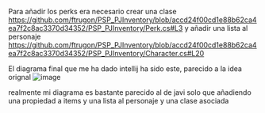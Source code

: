 Para añadir los perks era necesario crear una clase https://github.com/ftrugon/PSP_PJInventory/blob/accd24f00cd1e88b62ca4ea7f2c8ac3370d34352/PSP_PJInventory/Perk.cs#L3
y añadir una lista al personaje https://github.com/ftrugon/PSP_PJInventory/blob/accd24f00cd1e88b62ca4ea7f2c8ac3370d34352/PSP_PJInventory/Character.cs#L20

El diagrama final que me ha dado intellij ha sido este, parecido a la idea orignal
![image](https://github.com/user-attachments/assets/ffef0767-0766-49ce-a3b7-6c2b5e14e2f4)

realmente mi diagrama es bastante parecido al de javi solo que añadiendo una propiedad a items y una lista al personaje y una clase asociada
